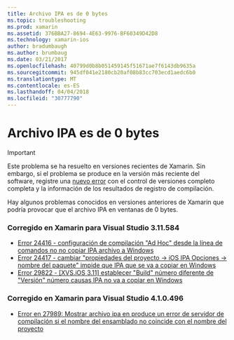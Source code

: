 ```yaml
---
title: Archivo IPA es de 0 bytes
ms.topic: troubleshooting
ms.prod: xamarin
ms.assetid: 376BBA27-8694-4E63-9976-BF60349D42D8
ms.technology: xamarin-ios
author: bradumbaugh
ms.author: brumbaug
ms.date: 03/21/2017
ms.openlocfilehash: 40799d0b8b051459145f51671ae7f6143db9635a
ms.sourcegitcommit: 945df041e2180cb20af08b83cc703ecd1aedc6b0
ms.translationtype: MT
ms.contentlocale: es-ES
ms.lasthandoff: 04/04/2018
ms.locfileid: "30777790"
---
```

# <a name="ipa-file-is-0-bytes"></a>Archivo IPA es de 0 bytes

> [!IMPORTANT]
> Este problema se ha resuelto en versiones recientes de Xamarin. Sin embargo, si el problema se produce en la versión más reciente del software, registre una [nuevo error](~/cross-platform/troubleshooting/questions/howto-file-bug.md) con el control de versiones completo completa y la información de los resultados de registro de compilación.



Hay algunos problemas conocidos en versiones anteriores de Xamarin que podría provocar que el archivo IPA en ventanas de 0 bytes. 

### <a name="fixed-in-xamarin-for-visual-studio-311584"></a>Corregido en Xamarin para Visual Studio 3.11.584 
- [Error 24416 - configuración de compilación "Ad Hoc" desde la línea de comandos no no copiar IPA archivo a Windows](https://bugzilla.xamarin.com/show_bug.cgi?id=24416)
- [Error 24417 - cambiar "propiedades del proyecto -> iOS IPA Opciones -> nombre del paquete" impide que IPA que se va a copiar en Windows](https://bugzilla.xamarin.com/show_bug.cgi?id=24417)
- [Error 29822 - [XVS.iOS 3.11] establecer "Build" número diferente de "Versión" número causas IPA no va a copiar en Windows](https://bugzilla.xamarin.com/show_bug.cgi?id=29822)

### <a name="fixed-in-xamarin-for-visual-studio-410496"></a>Corregido en Xamarin para Visual Studio 4.1.0.496
- [Error en 27989: Mostrar archivo ipa en produce un error de servidor de compilación si el nombre del ensamblado no coincide con el nombre del proyecto](https://bugzilla.xamarin.com/show_bug.cgi?id=27989)
